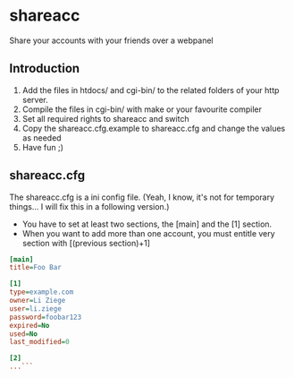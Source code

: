 # shareacc
Share your accounts with your friends over a webpanel

## Introduction
1. Add the files in htdocs/ and cgi-bin/ to the related folders of your http server.
2. Compile the files in cgi-bin/ with make or your favourite compiler
3. Set all required rights to shareacc and switch
4. Copy the shareacc.cfg.example to shareacc.cfg and change the values as needed
5. Have fun ;)

## shareacc.cfg
The shareacc.cfg is a ini config file. (Yeah, I know, it's not for temporary things... I will fix this in a following version.)

  * You have to set at least two sections, the [main] and the [1] section.
  * When you want to add more than one account, you must entitle very section with [(previous section)+1]

```ini
[main]
title=Foo Bar

[1] 
type=example.com
owner=Li Ziege
user=li.ziege
password=foobar123
expired=No
used=No
last_modified=0

[2]
...```
